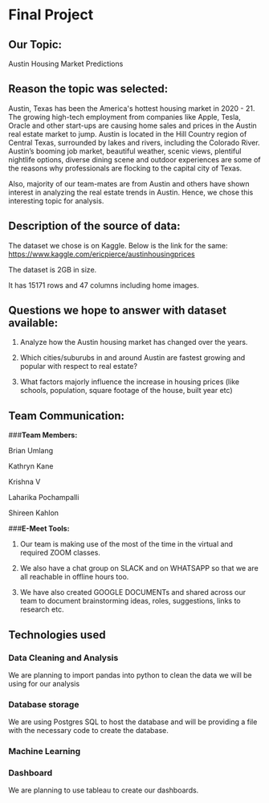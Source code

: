 # Final Project

## **Our Topic:** 

Austin Housing Market Predictions

## **Reason the topic was selected:**

Austin, Texas has been the America's hottest housing market in 2020 - 21. The growing high-tech employment from companies like Apple, Tesla, Oracle and other start-ups are causing home sales and prices in the Austin real estate market to jump. Austin is located in the Hill Country region of Central Texas, surrounded by lakes and rivers, including the Colorado River. Austin’s booming job market, beautiful weather, scenic views, plentiful nightlife options, diverse dining scene and outdoor experiences are some of the reasons why professionals are flocking to the capital city of Texas.

Also, majority of our team-mates are from Austin and others have shown interest in analyzing the real estate trends in Austin. Hence, we chose this interesting topic for analysis.

## **Description of the source of data:**

The dataset we chose is on Kaggle. Below is the link for the same:
https://www.kaggle.com/ericpierce/austinhousingprices

The dataset is 2GB in size. 

It has 15171 rows and 47 columns including home images.

## **Questions we hope to answer with dataset available:**

1. Analyze how the Austin housing market has changed over the years. 

2. Which cities/suburubs in and around Austin are fastest growing and popular with respect to real estate?

3. What factors majorly influence the increase in housing prices (like schools, population, square footage of the house, built year etc)

## **Team Communication:**

###**Team Members:**

Brian Umlang

Kathryn Kane

Krishna V

Laharika Pochampalli

Shireen Kahlon

###**E-Meet Tools:**

1. Our team is making use of the most of the time in the virtual and required ZOOM classes.

2. We also have a chat group on SLACK and on WHATSAPP so that we are all reachable in offline hours too.

3. We have also created GOOGLE DOCUMENTs and shared across our team to document brainstorming ideas, roles, suggestions, links to research etc.
      
  ## Technologies used

  ### Data Cleaning and Analysis
  We are planning to import pandas into python to clean the data we will be using for our analysis

  ### Database storage
  We are using Postgres SQL to host the database and will be providing a file with the necessary code to create the database. 
  
  ### Machine Learning

  ### Dashboard
  We are planning to use tableau to create our dashboards. 
